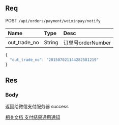 ## Req

POST `/api/orders/payment/weixinpay/notify`


| Name             | Type     | Desc                              |
|:-----------------|:---------|:----------------------------------|
| out_trade_no     | String   | 订单号orderNumber                  |






```js
{
  "out_trade_no": "201507021144282581219"
}
```


## Res
### Body

返回给微信支付服务器 success

[相关文档 支付结果通用通知](https://pay.weixin.qq.com/wiki/doc/api/app.php?chapter=9_7&index=3)